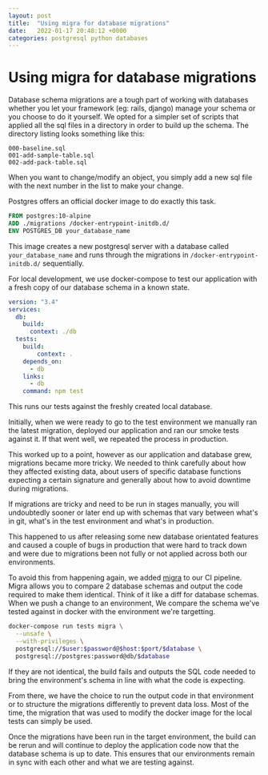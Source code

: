```yaml
---
layout: post
title:  "Using migra for database migrations"
date:   2022-01-17 20:48:12 +0000
categories: postgresql python databases
---
```

# Using migra for database migrations

Database schema migrations are a tough part of working with databases whether you let your framework (eg: rails, django) manage your schema or you choose to do it yourself. We opted for a simpler set of scripts that applied all the sql files in a directory in order to build up the schema. The directory listing looks something like this:

```
000-baseline.sql
001-add-sample-table.sql
002-add-pack-table.sql
```
When you want to change/modify an object, you simply add a new sql file with the next number in the list to make your change.

Postgres offers an official docker image to do exactly this task.

```dockerfile
FROM postgres:10-alpine
ADD ./migrations /docker-entrypoint-initdb.d/
ENV POSTGRES_DB your_database_name
```

This image creates a new postgresql server with a database called `your_database_name` and runs through the migrations in `/docker-entrypoint-initdb.d/` sequentially.

For local development, we use docker-compose to test our application with a fresh copy of our database schema in a known state. 

```yaml
version: "3.4"
services:
  db:
    build:
      context: ./db
  tests:
    build:
        context: .
    depends_on:
      - db
    links:
      - db
    command: npm test
```

This runs our tests against the freshly created local database.

Initially, when we were ready to go to the test environment we manually ran the latest migration, deployed our application and ran our smoke tests against it. If that went well, we repeated the process in production.

This worked up to a point, however as our application and database grew, migrations became more tricky. We needed to think carefully about how they affected existing data, about users of specific database functions expecting a certain signature and generally about how to avoid downtime during migrations.

If migrations are tricky and need to be run in stages manually, you will undoubtedly sooner or later end up with schemas that vary between what's in git, what's in the test environment and what's in production.

This happened to us after releasing some new database orientated features and caused a couple of bugs in production that were hard to track down and were due to migrations been not fully or not applied across both our environments.

To avoid this from happening again, we added [migra](https://pypi.org/project/migra/) to our CI pipeline. Migra allows you to compare 2 database schemas and output the code required to make them identical. Think of it like a diff for database schemas. When we push a change to an environment, We compare the schema we've tested against in docker with the environment we're targetting.

```bash
docker-compose run tests migra \
  --unsafe \
  --with-privileges \
  postgresql://$user:$password@$host:$port/$database \
  postgresql://postgres:password@db/$database
```

If they are not identical, the build fails and outputs the SQL code needed to bring the environment's schema in line with what the code is expecting.

From there, we have the choice to run the output code in that environment or to structure the migrations differently to prevent data loss. Most of the time, the migration that was used to modify the docker image for the local tests can simply be used.

Once the migrations have been run in the target environment, the build can be rerun and will continue to deploy the application code now that the database schema is up to date. This ensures that our environments remain in sync with each other and what we are testing against.
